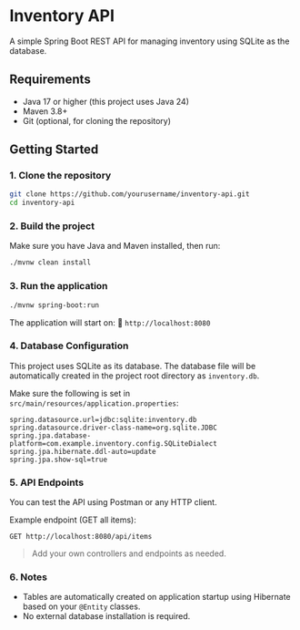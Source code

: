# Inventory API

A simple Spring Boot REST API for managing inventory using SQLite as the database.

## Requirements

* Java 17 or higher (this project uses Java 24)
* Maven 3.8+
* Git (optional, for cloning the repository)

## Getting Started

### 1. Clone the repository

```bash
git clone https://github.com/yourusername/inventory-api.git
cd inventory-api
```

### 2. Build the project

Make sure you have Java and Maven installed, then run:

```bash
./mvnw clean install
```

### 3. Run the application

```bash
./mvnw spring-boot:run
```

The application will start on:
📍 `http://localhost:8080`

### 4. Database Configuration

This project uses SQLite as its database. The database file will be automatically created in the project root directory as `inventory.db`.

Make sure the following is set in `src/main/resources/application.properties`:

```properties
spring.datasource.url=jdbc:sqlite:inventory.db
spring.datasource.driver-class-name=org.sqlite.JDBC
spring.jpa.database-platform=com.example.inventory.config.SQLiteDialect
spring.jpa.hibernate.ddl-auto=update
spring.jpa.show-sql=true
```

### 5. API Endpoints

You can test the API using Postman or any HTTP client.

Example endpoint (GET all items):

```http
GET http://localhost:8080/api/items
```

> Add your own controllers and endpoints as needed.

### 6. Notes

* Tables are automatically created on application startup using Hibernate based on your `@Entity` classes.
* No external database installation is required.
